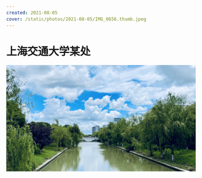 ```yaml
---
created: 2021-08-05
cover: /static/photos/2021-08-05/IMG_0656.thumb.jpeg
---
```


# 上海交通大学某处

![](/static/photos/2021-08-05/IMG_0656.jpeg)
